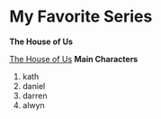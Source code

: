 # My Favorite Series
**The House of Us**

[The House of Us]([https://myanimelist.net/anime/6702/Fairy_Tail/characters](https://www.youtube.com/watch?v=aeChLUt_4ZI))
**Main Characters**
1. kath
2. daniel
3. darren
4. alwyn
   
[^1]: The house of us. This film is a story about the young couple Primo (Padilla) and George (Bernardo), who dream of growing old together. However, as their feelings go deep for each other, they have to deal with the struggles of being in a long-term relationship and the harsh reality of life.
